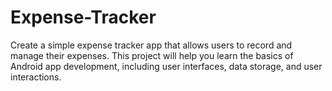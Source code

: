 # Expense-Tracker
Create a simple expense tracker app that allows users to record and manage their expenses. This project will help you learn the basics of Android app development, including user interfaces, data storage, and user interactions.
